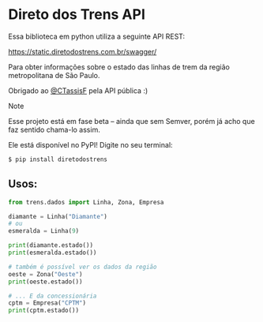 # Direto dos Trens API

Essa biblioteca em python utiliza a seguinte API REST:
 
https://static.diretodostrens.com.br/swagger/

Para obter informações sobre o estado das linhas de trem da região metropolitana de São Paulo.

Obrigado ao [@CTassisF](https://github.com/CTassisF) pela API pública :)

> [!NOTE]
> Esse projeto está em fase beta – ainda que sem Semver, porém já acho que faz sentido chama-lo assim.
>
> Ele está disponível no PyPI! Digite no seu terminal:
    
```sh
$ pip install diretodostrens
```

## Usos:
    
```python
from trens.dados import Linha, Zona, Empresa

diamante = Linha("Diamante")
# ou
esmeralda = Linha(9)

print(diamante.estado())
print(esmeralda.estado())

# também é possível ver os dados da região
oeste = Zona("Oeste")
print(oeste.estado())

# ... E da concessionária
cptm = Empresa("CPTM")
print(cptm.estado())
```